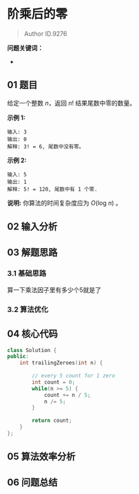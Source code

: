 # 阶乘后的零
> Author ID.9276 

**问题关键词：**

- 

## 01 题目

给定一个整数 *n*，返回 *n*! 结果尾数中零的数量。

**示例 1:**

```
输入: 3
输出: 0
解释: 3! = 6, 尾数中没有零。
```

**示例 2:**

```
输入: 5
输出: 1
解释: 5! = 120, 尾数中有 1 个零.
```

**说明:** 你算法的时间复杂度应为 *O*(log *n*) 。

## 02 输入分析



## 03 解题思路

### 3.1 基础思路

算一下乘法因子里有多少个5就是了

### 3.2 算法优化



## 04 核心代码

```c++
class Solution {
public:
    int trailingZeroes(int n) {
        
        // every 5 count for 1 zero
        int count = 0;
        while(n >= 5) {
            count += n / 5;
            n /= 5;
        }
        
        return count;
    }
};
```



## 05 算法效率分析



## 06 问题总结


